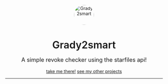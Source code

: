 <p align="center">
	<img src="https://techdech.github.io/img/image.png" alt="Grady2smart" width="64" style="border-radius:50%">
	<br>
	<h3 align="center" style="font-size: 32px; font-weight: 600; margin-bottom: 0px;">Grady2smart</h3>
	<p align="center" style="font-size: 18px;">A simple revoke checker using the starfiles api!</p>
	<p align="center">
	<a href="https://techdech.github.io/revokechecker/">take me there!</a>
        <a href="https://techdech.github.io/">see my other projects</a>
	</p>
	<hr>
</p>
